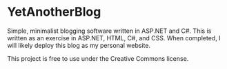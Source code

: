 # YetAnotherBlog

Simple, minimalist blogging software written in ASP.NET and C#. This is written as an exercise in ASP.NET, HTML, C#, and CSS. When completed,
I will likely deploy this blog as my personal website.

This project is free to use under the Creative Commons license.